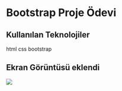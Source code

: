 <h1> Bootstrap Proje Ödevi </h1>

<h2> Kullanılan Teknolojiler</h2>

html css bootstrap

<h2> Ekran Görüntüsü eklendi</h2>

![](Animation.gif)